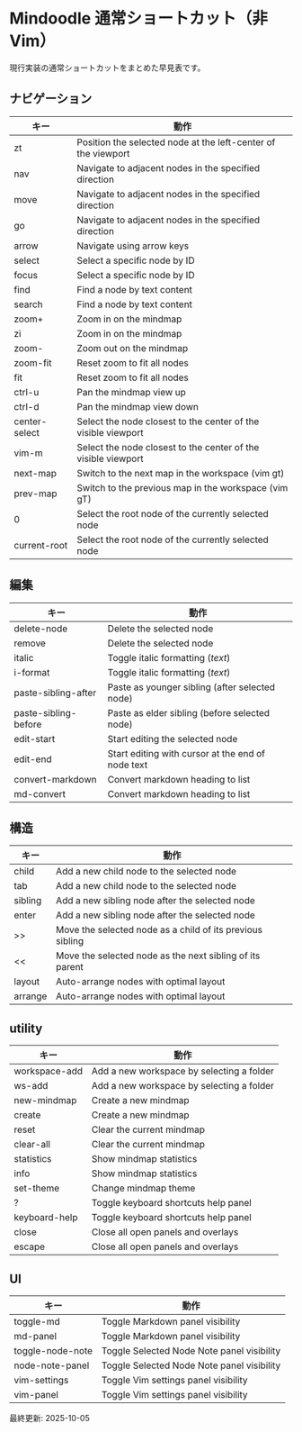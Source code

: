 # Mindoodle 通常ショートカット（非 Vim）

現行実装の通常ショートカットをまとめた早見表です。

## ナビゲーション

| キー | 動作 |
|---|---|
| zt | Position the selected node at the left-center of the viewport |
| nav | Navigate to adjacent nodes in the specified direction |
| move | Navigate to adjacent nodes in the specified direction |
| go | Navigate to adjacent nodes in the specified direction |
| arrow | Navigate using arrow keys |
| select | Select a specific node by ID |
| focus | Select a specific node by ID |
| find | Find a node by text content |
| search | Find a node by text content |
| zoom+ | Zoom in on the mindmap |
| zi | Zoom in on the mindmap |
| zoom- | Zoom out on the mindmap |
| zoom-fit | Reset zoom to fit all nodes |
| fit | Reset zoom to fit all nodes |
| ctrl-u | Pan the mindmap view up |
| ctrl-d | Pan the mindmap view down |
| center-select | Select the node closest to the center of the visible viewport |
| vim-m | Select the node closest to the center of the visible viewport |
| next-map | Switch to the next map in the workspace (vim gt) |
| prev-map | Switch to the previous map in the workspace (vim gT) |
| 0 | Select the root node of the currently selected node |
| current-root | Select the root node of the currently selected node |

## 編集

| キー | 動作 |
|---|---|
| delete-node | Delete the selected node |
| remove | Delete the selected node |
| italic | Toggle italic formatting (*text*) |
| i-format | Toggle italic formatting (*text*) |
| paste-sibling-after | Paste as younger sibling (after selected node) |
| paste-sibling-before | Paste as elder sibling (before selected node) |
| edit-start | Start editing the selected node |
| edit-end | Start editing with cursor at the end of node text |
| convert-markdown | Convert markdown heading to list |
| md-convert | Convert markdown heading to list |

## 構造

| キー | 動作 |
|---|---|
| child | Add a new child node to the selected node |
| tab | Add a new child node to the selected node |
| sibling | Add a new sibling node after the selected node |
| enter | Add a new sibling node after the selected node |
| >> | Move the selected node as a child of its previous sibling |
| << | Move the selected node as the next sibling of its parent |
| layout | Auto-arrange nodes with optimal layout |
| arrange | Auto-arrange nodes with optimal layout |

## utility

| キー | 動作 |
|---|---|
| workspace-add | Add a new workspace by selecting a folder |
| ws-add | Add a new workspace by selecting a folder |
| new-mindmap | Create a new mindmap |
| create | Create a new mindmap |
| reset | Clear the current mindmap |
| clear-all | Clear the current mindmap |
| statistics | Show mindmap statistics |
| info | Show mindmap statistics |
| set-theme | Change mindmap theme |
| ? | Toggle keyboard shortcuts help panel |
| keyboard-help | Toggle keyboard shortcuts help panel |
| close | Close all open panels and overlays |
| escape | Close all open panels and overlays |

## UI

| キー | 動作 |
|---|---|
| toggle-md | Toggle Markdown panel visibility |
| md-panel | Toggle Markdown panel visibility |
| toggle-node-note | Toggle Selected Node Note panel visibility |
| node-note-panel | Toggle Selected Node Note panel visibility |
| vim-settings | Toggle Vim settings panel visibility |
| vim-panel | Toggle Vim settings panel visibility |



最終更新: 2025-10-05
